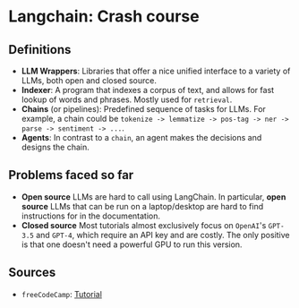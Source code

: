 # Langchain: Crash course


## Definitions

- **LLM Wrappers**: Libraries that offer a nice unified interface to a variety of LLMs, both open and closed source. 
- **Indexer**: A program that indexes a corpus of text, and allows for fast lookup of words and phrases. Mostly used for `retrieval`.
- **Chains** (or pipelines): Predefined sequence of tasks for LLMs. For example, a chain could be `tokenize -> lemmatize -> pos-tag -> ner -> parse -> sentiment -> ...`.
- **Agents**: In contrast to a `chain`, an agent makes the decisions and designs the chain. 


## Problems faced so far

- **Open source** LLMs are hard to call using LangChain. In particular, **open source** LLMs that can be run on a laptop/desktop are hard to find instructions for in the documentation.
- **Closed source** Most tutorials almost exclusively focus on `OpenAI`'s `GPT-3.5` and `GPT-4`, which require an API key and are costly. The only positive is that one doesn't need a powerful GPU to run this version.


## Sources

- `freeCodeCamp`: [Tutorial](https://www.youtube.com/watch?v=lG7Uxts9SXs&ab_channel=freeCodeCamp.org)
